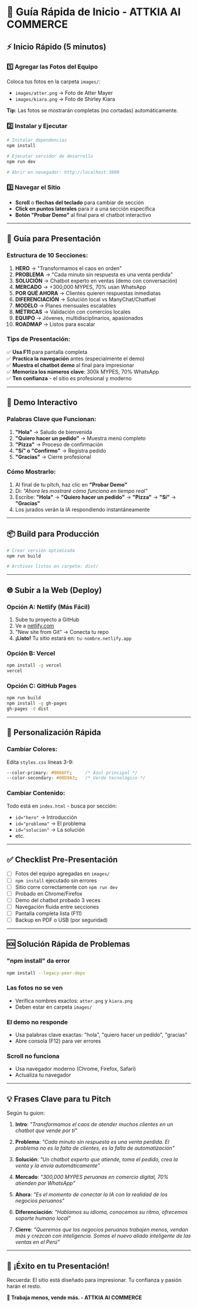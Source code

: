 # 🚀 Guía Rápida de Inicio - ATTKIA AI COMMERCE

## ⚡ Inicio Rápido (5 minutos)

### 1️⃣ Agregar las Fotos del Equipo

Coloca tus fotos en la carpeta `images/`:
- `images/atter.png` → Foto de Atter Mayer
- `images/kiara.png` → Foto de Shirley Kiara

**Tip**: Las fotos se mostrarán completas (no cortadas) automáticamente.

### 2️⃣ Instalar y Ejecutar

```bash
# Instalar dependencias
npm install

# Ejecutar servidor de desarrollo
npm run dev

# Abrir en navegador: http://localhost:3000
```

### 3️⃣ Navegar el Sitio

- **Scroll** o **flechas del teclado** para cambiar de sección
- **Click en puntos laterales** para ir a una sección específica
- **Botón "Probar Demo"** al final para el chatbot interactivo

---

## 🎤 Guía para Presentación

### Estructura de 10 Secciones:

1. **HERO** → "Transformamos el caos en orden"
2. **PROBLEMA** → "Cada minuto sin respuesta es una venta perdida"  
3. **SOLUCIÓN** → Chatbot experto en ventas (demo con conversación)
4. **MERCADO** → +300,000 MYPES, 70% usan WhatsApp
5. **POR QUÉ AHORA** → Clientes quieren respuestas inmediatas
6. **DIFERENCIACIÓN** → Solución local vs ManyChat/Chatfuel
7. **MODELO** → Planes mensuales escalables
8. **MÉTRICAS** → Validación con comercios locales
9. **EQUIPO** → Jóvenes, multidisciplinarios, apasionados
10. **ROADMAP** → Listos para escalar

### Tips de Presentación:

✅ **Usa F11** para pantalla completa  
✅ **Practica la navegación** antes (especialmente el demo)  
✅ **Muestra el chatbot demo** al final para impresionar  
✅ **Memoriza los números clave**: 300k MYPES, 70% WhatsApp  
✅ **Ten confianza** - el sitio es profesional y moderno  

---

## 🤖 Demo Interactivo

### Palabras Clave que Funcionan:

1. **"Hola"** → Saludo de bienvenida
2. **"Quiero hacer un pedido"** → Muestra menú completo
3. **"Pizza"** → Proceso de confirmación
4. **"Sí" o "Confirmo"** → Registra pedido
5. **"Gracias"** → Cierre profesional

### Cómo Mostrarlo:

1. Al final de tu pitch, haz clic en **"Probar Demo"**
2. Di: *"Ahora les mostraré cómo funciona en tiempo real"*
3. Escribe: **"Hola"** → **"Quiero hacer un pedido"** → **"Pizza"** → **"Sí"** → **"Gracias"**
4. Los jurados verán la IA respondiendo instantáneamente

---

## 📦 Build para Producción

```bash
# Crear versión optimizada
npm run build

# Archivos listos en carpeta: dist/
```

---

## 🌐 Subir a la Web (Deploy)

### Opción A: Netlify (Más Fácil)

1. Sube tu proyecto a GitHub
2. Ve a [netlify.com](https://netlify.com)
3. "New site from Git" → Conecta tu repo
4. **¡Listo!** Tu sitio estará en: `tu-nombre.netlify.app`

### Opción B: Vercel

```bash
npm install -g vercel
vercel
```

### Opción C: GitHub Pages

```bash
npm run build
npm install -g gh-pages
gh-pages -d dist
```

---

## 🎨 Personalización Rápida

### Cambiar Colores:

Edita `styles.css` líneas 3-9:
```css
--color-primary: #0066FF;     /* Azul principal */
--color-secondary: #00D9A3;   /* Verde tecnológico */
```

### Cambiar Contenido:

Todo está en `index.html` - busca por sección:
- `id="hero"` → Introducción
- `id="problema"` → El problema
- `id="solucion"` → La solución
- etc.

---

## ✅ Checklist Pre-Presentación

- [ ] Fotos del equipo agregadas en `images/`
- [ ] `npm install` ejecutado sin errores
- [ ] Sitio corre correctamente con `npm run dev`
- [ ] Probado en Chrome/Firefox
- [ ] Demo del chatbot probado 3 veces
- [ ] Navegación fluida entre secciones
- [ ] Pantalla completa lista (F11)
- [ ] Backup en PDF o USB (por seguridad)

---

## 🆘 Solución Rápida de Problemas

### "npm install" da error
```bash
npm install --legacy-peer-deps
```

### Las fotos no se ven
- Verifica nombres exactos: `atter.png` y `kiara.png`
- Deben estar en carpeta `images/`

### El demo no responde
- Usa palabras clave exactas: "hola", "quiero hacer un pedido", "gracias"
- Abre consola (F12) para ver errores

### Scroll no funciona
- Usa navegador moderno (Chrome, Firefox, Safari)
- Actualiza tu navegador

---

## 💡 Frases Clave para tu Pitch

Según tu guion:

1. **Intro**: *"Transformamos el caos de atender muchos clientes en un chatbot que vende por ti"*

2. **Problema**: *"Cada minuto sin respuesta es una venta perdida. El problema no es la falta de clientes, es la falta de automatización"*

3. **Solución**: *"Un chatbot experto que atiende, toma el pedido, crea la venta y la envía automáticamente"*

4. **Mercado**: *"300,000 MYPES peruanas en comercio digital, 70% atienden por WhatsApp"*

5. **Ahora**: *"Es el momento de conectar la IA con la realidad de los negocios peruanos"*

6. **Diferenciación**: *"Hablamos su idioma, conocemos su ritmo, ofrecemos soporte humano local"*

7. **Cierre**: *"Queremos que los negocios peruanos trabajen menos, vendan más y crezcan con inteligencia. Somos el nuevo aliado inteligente de las ventas en el Perú"*

---

## 🎯 ¡Éxito en tu Presentación!

Recuerda: El sitio está diseñado para impresionar. Tu confianza y pasión harán el resto.

**🤖 Trabaja menos, vende más. - ATTKIA AI COMMERCE**



